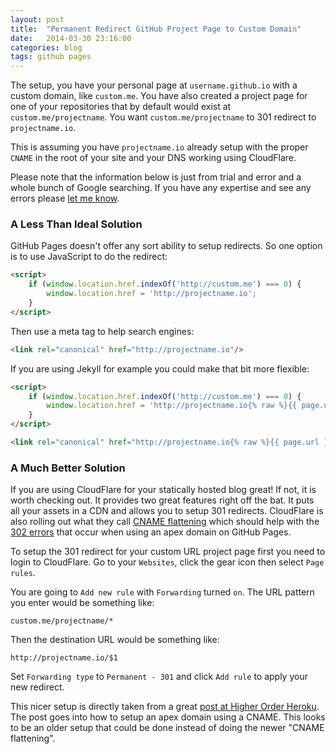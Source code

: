 ```yaml
---
layout: post
title:  "Permanent Redirect GitHub Project Page to Custom Domain"
date:   2014-03-30 23:16:00
categories: blog
tags: github pages
---
```


The setup, you have your personal page at `username.github.io` with a custom domain, like `custom.me`. You have also created a project page for one of your repositories that by default would exist at `custom.me/projectname`. You want `custom.me/projectname` to 301 redirect to `projectname.io`.

This is assuming you have `projectname.io` already setup with the proper `CNAME` in the root of your site and your DNS working using CloudFlare.

Please note that the information below is just from trial and error and a whole bunch of Google searching. If you have any expertise and see any errors please [let me know](http://twitter.com/rose_ian).

### A Less Than Ideal Solution

GitHub Pages doesn't offer any sort ability to setup redirects. So one option is to use JavaScript to do the redirect:

```html
<script>
    if (window.location.href.indexOf('http://custom.me') === 0) {
        window.location.href = 'http://projectname.io';
    }
</script>
```

Then use a meta tag to help search engines:

```html
<link rel="canonical" href="http://projectname.io"/>
```

If you are using Jekyll for example you could make that bit more flexible:

```html
<script>
    if (window.location.href.indexOf('http://custom.me') === 0) {
        window.location.href = 'http://projectname.io{% raw %}{{ page.url }}{% endraw %}';
    }
</script>
```

```html
<link rel="canonical" href="http://projectname.io{% raw %}{{ page.url }{% endraw %}}"/>
```

### A Much Better Solution

If you are using CloudFlare for your statically hosted blog great! If not, it is worth checking out. It provides two great features right off the bat. It puts all your assets in a CDN and allows you to setup 301 redirects. CloudFlare is also rolling out what they call [CNAME flattening](https://support.cloudflare.com/hc/en-us/articles/200169056-Does-CloudFlare-support-CNAME-APEX-at-the-root-) which should help with the [302 errors](http://stackoverflow.com/questions/20885695/why-is-my-github-hosted-site-responding-with-http-302-instead-of-200) that occur when using an apex domain on GitHub Pages.

To setup the 301 redirect for your custom URL project page first you need to login to CloudFlare. Go to your `Websites`, click the gear icon then select `Page rules`.

You are going to `Add new rule` with `Forwarding` turned `on`. The URL pattern you enter would be something like:

```
custom.me/projectname/*
```

Then the destination URL would be something like:

```
http://projectname.io/$1
```

Set `Forwarding type` to `Permanent - 301` and click `Add rule` to apply your new redirect.

This nicer setup is directly taken from a great [post at Higher Order Heroku](http://www.higherorderheroku.com/articles/cloudflare-dns-heroku/). The post goes into how to setup an apex domain using a CNAME. This looks to be an older setup that could be done instead of doing the newer "CNAME flattening".

